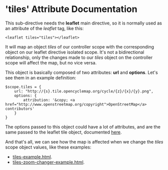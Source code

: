 'tiles' Attribute Documentation
===================================

This sub-directive needs the **leaflet** main directive, so it is normally used as an attribute of the *leaflet* tag, like this:

```
<leaflet tiles="tiles"></leaflet>
```

It will map an object _tiles_ of our controller scope with the corresponding object on our leaflet directive isolated scope. It's not a bidirectional relationship, only the changes made to our _tiles_ object on the controller scope will affect the map, but no vice versa.

This object is basically composed of two attributes: **url** and **options**. Let's see them in an example definition:
```
$scope.tiles = {
    url: "http://{s}.tile.opencyclemap.org/cycle/{z}/{x}/{y}.png",
    options: {
        attribution: '&copy; <a href="http://www.openstreetmap.org/copyright">OpenStreetMap</a> contributors'
    }
}
```

The options passed to this object could have a lot of attributes, and are the same passed to the leaflet tile object, documented [here](http://leafletjs.com/reference.html#tilelayer-options).


And that's all, we can see how the map is affected when we change the _tiles_ scope object values, like these examples:

* [tiles-example.html](http://ajsb85.github.io/angular-leaflet/examples/tiles-example.html).
* [tiles-zoom-changer-example.html](http://ajsb85.github.io/angular-leaflet/examples/tiles-zoom-changer-example.html).
